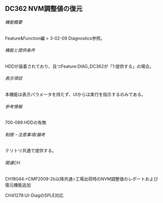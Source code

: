 ## DC362 NVM調整値の復元 

###### 機能概要

Feature&Function編 > 3-02-09 Diagnostics参照。

###### 機能と提供条件

HDDが装着されており、且つFeature:DIAG\_DC362が「1:提供する」の場合。

###### 表示項目

本機能は表示パラメータを持たず、UIからは実行を指示するのみである。

###### 参考情報

700-089:HDDの有無

###### 制限・注意事項/備考

テリトリ共通で提供する。

###### 関連CH

CH18044:<CMP2009-2b以降共通>工場出荷時のNVM調整値のレポートおよび復元機能追加

CH41278:UI-DiagのSPLE対応